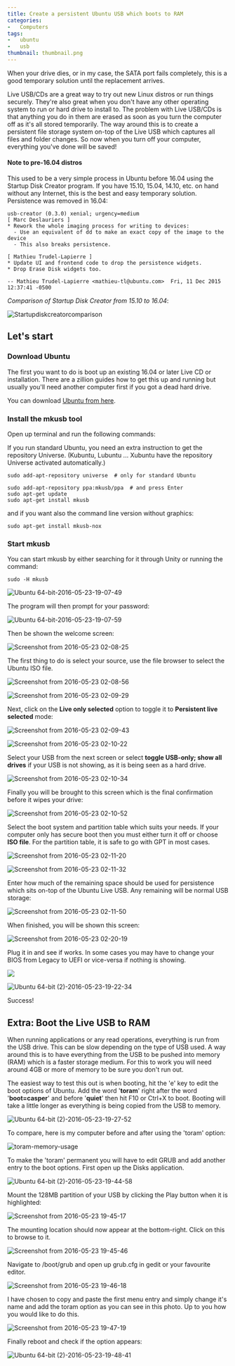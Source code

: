 ```yaml
---
title: Create a persistent Ubuntu USB which boots to RAM
categories:
-   Computers
tags:
-   ubuntu
-   usb
thumbnail: thumbnail.png
---
```


When your drive dies, or in my case, the SATA port fails completely, this is a good temporary solution until the replacement arrives.

<!-- more -->

Live USB/CDs are a great way to try out new Linux distros or run things securely. They're also great when you don't have any other operating system to run or hard drive to install to. The problem with Live USB/CDs is that anything you do in them are erased as soon as you turn the computer off as it's all stored temporarily. The way around this is to create a persistent file storage system on-top of the Live USB which captures all files and folder changes. So now when you turn off your computer, everything you've done will be saved!

#### Note to pre-16.04 distros

This used to be a very simple process in Ubuntu before 16.04 using the Startup Disk Creator program. If you have 15.10, 15.04, 14.10, etc. on hand without any Internet, this is the best and easy temporary solution. Persistence was removed in 16.04:

```text
usb-creator (0.3.0) xenial; urgency=medium
[ Marc Deslauriers ]
* Rework the whole imaging process for writing to devices:
  - Use an equivalent of dd to make an exact copy of the image to the device
  - This also breaks persistence.

[ Mathieu Trudel-Lapierre ]
* Update UI and frontend code to drop the persistence widgets.
* Drop Erase Disk widgets too.

-- Mathieu Trudel-Lapierre <mathieu-tl@ubuntu.com>  Fri, 11 Dec 2015 12:37:41 -0500
```

_Comparison of Startup Disk Creator from 15.10 to 16.04_:

![Startupdiskcreatorcomparison](Startupdiskcreatorcomparison-179x300.png)

## Let's start

### Download Ubuntu

The first you want to do is boot up an existing 16.04 or later Live CD or installation. There are a zillion guides how to get this up and running but usually you'll need another computer first if you got a dead hard drive.

You can download [Ubuntu from here](http://www.ubuntu.com/download).

### Install the mkusb tool

Open up terminal and run the following commands:

If you run standard Ubuntu, you need an extra instruction to get the repository Universe. (Kubuntu, Lubuntu ... Xubuntu have the repository Universe activated automatically.)

```shell-session
sudo add-apt-repository universe  # only for standard Ubuntu

sudo add-apt-repository ppa:mkusb/ppa  # and press Enter
sudo apt-get update
sudo apt-get install mkusb
```

and if you want also the command line version without graphics:

```shell-session
sudo apt-get install mkusb-nox
```

### Start mkusb

You can start mkusb by either searching for it through Unity or running the command:

```shell-session
sudo -H mkusb
```

![Ubuntu 64-bit-2016-05-23-19-07-49](ubuntu-64-bit-2016-05-23-19-07-49.png)

The program will then prompt for your password:

![Ubuntu 64-bit-2016-05-23-19-07-59](Ubuntu-64-bit-2016-05-23-19-07-59-300x200.png)

Then be shown the welcome screen:

![Screenshot from 2016-05-23 02-08-25](Screenshot-from-2016-05-23-02-08-25.png)

The first thing to do is select your source, use the file browser to select the Ubuntu ISO file.

![Screenshot from 2016-05-23 02-08-56](screenshot-from-2016-05-23-02-08-56.png)

![Screenshot from 2016-05-23 02-09-29](screenshot-from-2016-05-23-02-09-29-e1464005557692.png)

Next, click on the **Live only selected** option to toggle it to **Persistent live selected** mode:

![Screenshot from 2016-05-23 02-09-43](screenshot-from-2016-05-23-02-09-43.png)

![Screenshot from 2016-05-23 02-10-22](screenshot-from-2016-05-23-02-10-22.png)

Select your USB from the next screen or select **toggle USB-only; show all drives** if your USB is not showing, as it is being seen as a hard drive.

![Screenshot from 2016-05-23 02-10-34](screenshot-from-2016-05-23-02-10-34.png)

Finally you will be brought to this screen which is the final confirmation before it wipes your drive:

![Screenshot from 2016-05-23 02-10-52](screenshot-from-2016-05-23-02-10-52.png)

Select the boot system and partition table which suits your needs. If your computer only has secure boot then you must either turn it off or choose **ISO file**. For the partition table, it is safe to go with GPT in most cases.

![Screenshot from 2016-05-23 02-11-20](screenshot-from-2016-05-23-02-11-20.png)

![Screenshot from 2016-05-23 02-11-32](screenshot-from-2016-05-23-02-11-32.png)

Enter how much of the remaining space should be used for persistence which sits on-top of the Ubuntu Live USB. Any remaining will be normal USB storage:

![Screenshot from 2016-05-23 02-11-50](screenshot-from-2016-05-23-02-11-50.png)

When finished, you will be shown this screen:

![Screenshot from 2016-05-23 02-20-19](screenshot-from-2016-05-23-02-20-19.png)

Plug it in and see if works. In some cases you may have to change your BIOS from Legacy to UEFI or vice-versa if nothing is showing.

![](Ubuntu-64-bit-2-2016-05-23-19-21-06-1024x768.png)

![Ubuntu 64-bit (2)-2016-05-23-19-22-34](Ubuntu-64-bit-2-2016-05-23-19-22-34-1024x768.png)

Success!

## Extra: Boot the Live USB to RAM

When running applications or any read operations, everything is run from the USB drive. This can be slow depending on the type of USB used. A way around this is to have everything from the USB to be pushed into memory (RAM) which is a faster storage medium. For this to work you will need around 4GB or more of memory to be sure you don't run out.

The easiest way to test this out is when booting, hit the 'e' key to edit the boot options of Ubuntu. Add the word '**toram**' right after the word '**boot=casper**' and before '**quiet**' then hit F10 or Ctrl+X to boot. Booting will take a little longer as everything is being copied from the USB to memory.

![Ubuntu 64-bit (2)-2016-05-23-19-27-52](Ubuntu-64-bit-2-2016-05-23-19-27-52-1024x768.png)

To compare, here is my computer before and after using the 'toram' option:

![toram-memory-usage](toram-memory-usage.png)

To make the 'toram' permanent you will have to edit GRUB and add another entry to the boot options. First open up the Disks application.

![Ubuntu 64-bit (2)-2016-05-23-19-44-58](ubuntu-64-bit-2-2016-05-23-19-44-58-1.png)

Mount the 128MB partition of your USB by clicking the Play button when it is highlighted:

![Screenshot from 2016-05-23 19-45-17](screenshot-from-2016-05-23-19-45-17.png)

The mounting location should now appear at the bottom-right. Click on this to browse to it.

![Screenshot from 2016-05-23 19-45-46](screenshot-from-2016-05-23-19-45-46.png)

Navigate to /boot/grub and open up grub.cfg in gedit or your favourite editor.

![Screenshot from 2016-05-23 19-46-18](Screenshot-from-2016-05-23-19-46-18.png)

I have chosen to copy and paste the first menu entry and simply change it's name and add the toram option as you can see in this photo. Up to you how you would like to do this.

![Screenshot from 2016-05-23 19-47-19](screenshot-from-2016-05-23-19-47-19.png)

Finally reboot and check if the option appears:

![Ubuntu 64-bit (2)-2016-05-23-19-48-41](Ubuntu-64-bit-2-2016-05-23-19-48-41-1024x768.png)

